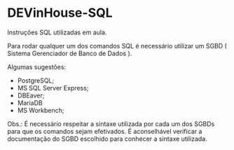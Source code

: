 # DEVinHouse-SQL
Instruções SQL utilizadas em aula.

Para rodar qualquer um dos comandos SQL é necessário utilizar um SGBD ( Sistema Gerenciador de Banco de Dados ).

Algumas sugestões: 

- PostgreSQL;
- MS SQL Server Express;
- DBEaver;
- MariaDB
- MS Workbench;

Obs.: É necessário respeitar a sintaxe utilizada por cada um dos SGBDs para que os comandos sejam efetivados.
É aconselhável verificar a documentação do SGBD escolhido para conhecer a sintaxe utilizada.
